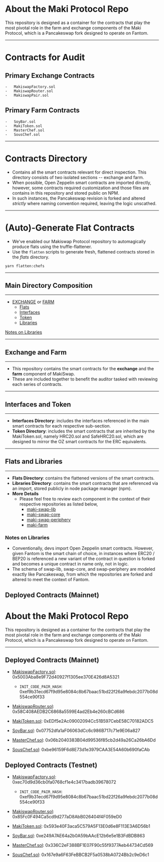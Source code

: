 # About the Maki Protocol Repo
This repository is designed as a container for the contracts that play the most pivotal role in the farm and exchange components of the Maki Protocol, which is a Pancakeswap fork designed to operate on Fantom.
___
# Contracts for Audit
## Primary Exchange Contracts
    -   MakiswapFactory.sol
    -   MakiswapRouter.sol
    -   MakiswapPair.sol

## Primary Farm Contracts
    -   SoyBar.sol
    -   MakiToken.sol
    -   MasterChef.sol
    -   SousChef.sol
___
# Contracts Directory
-   Contains all the smart contracts relevant for direct inspection. This directory consists of two isolated sections -- exchange and farm. 
-   When possible, Open Zeppelin smart contracts are imported directly, however, some contracts required customization and those files are contains in this repository and stored public on NPM. 
-   In such instances, the Pancakeswap revision is forked and altered *strictly* where naming convention required, leaving the logic unscathed.

___
# (Auto)-Generate Flat Contracts
- We've enabled our Makiswap Protocol repository to automagically produce flats using the truffle-flattener.
- Use the `flatten` scripts to generate fresh, flattened contracts stored in the *flats* directory. 

```
yarn flatten:chefs 
```
___
## Main Directory Composition
___
-   [EXCHANGE](#exchange-and-farm) or [FARM](#exchange-and-farm)
    -   [Flats](#flats-and-libraries)
    -   [Interfaces](#interfaces-and-token)
    -   [Token](#interfaces-and-token)
    -   [Libraries](#flats-and-libraries)


[Notes on Libraries](#notes-on-libraries)

___
## Exchange and Farm
___
- This repository contains the smart contracts for the **exchange** and the **farm** component of MakiSwap. 
- These are included together to benefit the auditor tasked with reviewing each series of contracts.
___
## Interfaces and Token
___

- **Interfaces Directory**: includes the interfaces referenced in the main smart contracts for each respective sub-section.
- **Token Directory**: includes the smart contracts that are inherited by the MakiToken.sol, namely HRC20.sol and SafeHRC20.sol, which are designed to mirror the OZ smart contracts for the ERC equivalents.
___
## Flats and Libraries
___
- **Flats Directory**: contains the flattened versions of the smart contracts.
- **Libraries Directory**: contains the smart contracts that are referenced via an import, stored publicly in node package manager (npm).
- **More Details** 
    -   Please feel free to review each component in the context of their respective repositories as listed below,
        -   [maki-swap-lib](https://github.com/makiswap-protocol/maki-swap-lib)
        -   [maki-swap-core](https://github.com/makiswap-protocol/maki-swap-core)
        -   [maki-swap-periphery](https://github.com/makiswap-protocol/maki-swap-periphery)
        -   [maki-farm](https://github.com/makiswap-protocol/maki-farm)

### Notes on Libraries
- Conventionally, devs import Open Zeppelin smart contracts. However, given Fantom is the smart chain of choice, in instances where ERC20 / BEP20 is referenced a new variant of the contract in question is forked and becomes a unique contract in name only, not in logic.
- The schema of swap-lib, swap-core, and swap-periphery are modeled exactly like Pancakeswap, from which the repositories are forked and altered to meet the context of Fantom.


## Deployed Contracts (Mainnet)

# About the Maki Protocol Repo
This repository is designed as a container for the contracts that play the most pivotal role in the farm and exchange components of the Maki Protocol, which is a Pancakeswap fork designed to operate on Fantom.
___

## Deployed Contracts (Mainnet)
- [MakiswapFactory.sol](https://ftmscan.com/address/0x5003Aba8e9F72d40927f1305ee370E426d8A5321#code): 0x5003Aba8e9F72d40927f1305ee370E426d8A5321
    - `INIT_CODE_PAIR_HASH`: 0xef9b31ecd67f9d95e8084c8b67baac51bd22f26a9febdc2077b08d554ce90f33  
- [MakiswapRouter.sol](https://ftmscan.com/address/0x58C408AEDB2C6868a5599E4ad2Eb4e260cBCd686#code): 0x58C408AEDB2C6868a5599E4ad2Eb4e260cBCd686

- [MakiToken.sol](https://ftmscan.com/address/0xEDf5e2Ac09002094Cc51B597CebE58C70182ADC5#code): 0xEDf5e2Ac09002094Cc51B597CebE58C70182ADC5
- [SoyBar.sol](https://ftmscan.com/address/0x07752dfa1aF06063dCc6c986B717c71e9E06a827#code): 0x07752dfa1aF06063dCc6c986B717c71e9E06a827
- [MasterChef.sol](https://ftmscan.com/address/0x06b2040383B04d99536f85cb2d49a26Ca26bA6Dd#code): 0x06b2040383B04d99536f85cb2d49a26Ca26bA6Dd
- [SousChef.sol](https://ftmscan.com/address/0xbe96159F6d8E73d1e3979CAA3E54A60b690faCAb#code): 0xbe96159F6d8E73d1e3979CAA3E54A60b690faCAb


## Deployed Contracts (Testnet)
- [MakiswapFactory.sol](https://testnet.ftmscan.com/address/0xec70d9d36cb0fa0768cf1e4c3417badb39678072#code): 0xec70d9d36cb0fa0768cf1e4c3417badb39678072
    - `INIT_CODE_PAIR_HASH`: 0xef9b31ecd67f9d95e8084c8b67baac51bd22f26a9febdc2077b08d554ce90f33
- [MakiswapRouter.sol](https://testnet.ftmscan.com/address/0x85Fc0F494Ca5cd9d277aD8AbB026404f4F059eD0#code): 0x85Fc0F494Ca5cd9d277aD8AbB026404f4F059eD0

- [MakiToken.sol](https://testnet.ftmscan.com/address/0x593e40F3aca5C579A5F13E0d6e8F113E3A6D56b1#code): 0x593e40F3aca5C579A5F13E0d6e8F113E3A6D56b1
- [SoyBar.sol](https://testnet.ftmscan.com/address/0xe249A7AE64a2b0A59bAAcE12b6e5e1B3FdBDB863#code): 0xe249A7AE64a2b0A59bAAcE12b6e5e1B3FdBDB863
- [MasterChef.sol](https://testnet.ftmscan.com/address/0x336C2eF388BF1E07F90c55f9377Aeb44734Cd569#code): 0x336C2eF388BF1E07F90c55f9377Aeb44734Cd569
- [SousChef.sol](https://testnet.ftmscan.com/address/0x167e9a6F63FeBBCB2F5a0538bA0724Bb2c9eD6c1#code): 0x167e9a6F63FeBBCB2F5a0538bA0724Bb2c9eD6c1
